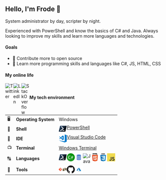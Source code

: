 ## Hello, I'm Frode 👋

System administrator by day, scripter by night.

Experienced with PowerShell and know the basics of C# and Java. Always looking to improve my skills and learn more languages and technologies. 

#### Goals

- 🤝 Contribute more to open source
- 🧽 Learn more programming skills and languages like C#, JS, HTML, CSS

#### My online life

<!--
[<img align="left" alt="Website" width="26px" src="https://raw.githubusercontent.com/iconic/open-iconic/master/svg/globe.svg" />][web]
-->
[<img align="left" alt="Twitter" width="26px" src="https://cdn.jsdelivr.net/npm/simple-icons@v3/icons/twitter.svg" />](https://www.twitter.com/frodeflaten)
[<img align="left" alt="LinkedIn" width="26px" src="https://cdn.jsdelivr.net/npm/simple-icons@v3/icons/linkedin.svg" />](https://www.linkedin.com/in/frodeflaten)
[<img align="left" alt="StackOverflow" width="26px" src="https://cdn.jsdelivr.net/npm/simple-icons@3.4.0/icons/stackoverflow.svg" />](https://stackoverflow.com/users/702944/frode-f)

<br />

#### My tech environment

| |                       |                                                           |
|-|-----------------------|-----------------------------------------------------------|
|🖥| **Operating System** | <img align="left" alt="" width="26px" src="https://cdn.jsdelivr.net/npm/simple-icons@3.4.0/icons/windows.svg" /> Windows                                                   |
|🐚| **Shell**            | <img align="left" alt="" width="26px" src="https://raw.githubusercontent.com/github/explore/80688e429a7d4ef2fca1e82350fe8e3517d3494d/topics/powershell/powershell.png" /> [PowerShell](https://github.com/PowerShell)               |
|📝| **IDE**              | <img align="left" alt="" width="26px" src="https://raw.githubusercontent.com/github/explore/80688e429a7d4ef2fca1e82350fe8e3517d3494d/topics/visual-studio-code/visual-studio-code.png" /> [Visual Studio Code](https://github.com/Microsoft/vscode) |
|📺| **Terminal**         | <img align="left" alt="" width="26px" src="https://raw.githubusercontent.com/microsoft/terminal/main/res/terminal.ico" /> [Windows Terminal](https://github.com/microsoft/terminal) |
|🔠| **Languages**        | <img align="left" alt="PowerShell" width="26px" src="https://raw.githubusercontent.com/github/explore/80688e429a7d4ef2fca1e82350fe8e3517d3494d/topics/powershell/powershell.png" /> <img align="left" alt="C#" width="26px" src="https://raw.githubusercontent.com/github/explore/80688e429a7d4ef2fca1e82350fe8e3517d3494d/topics/csharp/csharp.png" /> <img align="left" alt="SQL" width="26px" src="https://raw.githubusercontent.com/github/explore/80688e429a7d4ef2fca1e82350fe8e3517d3494d/topics/sql/sql.png" /> <img align="left" alt="Java" width="26px" src="https://cdn.jsdelivr.net/npm/simple-icons@v3/icons/java.svg" /> <img align="left" alt="HTML5" width="26px" src="https://raw.githubusercontent.com/github/explore/80688e429a7d4ef2fca1e82350fe8e3517d3494d/topics/html/html.png" /> <img align="left" alt="CSS3" width="26px" src="https://raw.githubusercontent.com/github/explore/80688e429a7d4ef2fca1e82350fe8e3517d3494d/topics/css/css.png" /> <img align="left" alt="JavaScript" width="26px" src="https://raw.githubusercontent.com/github/explore/80688e429a7d4ef2fca1e82350fe8e3517d3494d/topics/javascript/javascript.png" /> |
|🧰| **Tools** | <img align="left" alt="Git" width="26px" src="https://raw.githubusercontent.com/github/explore/80688e429a7d4ef2fca1e82350fe8e3517d3494d/topics/git/git.png" /> <img align="left" alt="GitHub" width="26px" src="https://raw.githubusercontent.com/github/explore/78df643247d429f6cc873026c0622819ad797942/topics/github/github.png" /> <img align="left" alt="Azure" width="26px" src="https://raw.githubusercontent.com/github/explore/80688e429a7d4ef2fca1e82350fe8e3517d3494d/topics/azure/azure.png" /> |
